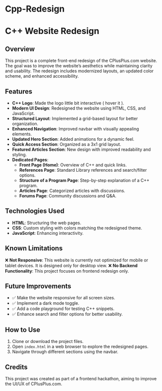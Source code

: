 # Cpp-Redesign

# C++ Website Redesign

## Overview
This project is a complete front-end redesign of the CPlusPlus.com website. The goal was to improve the website’s aesthetics while maintaining clarity and usability. The redesign includes modernized layouts, an updated color scheme, and enhanced accessibility.

## Features
- **C++ Logo**: Made the logo little bit interactive ( hover it ).
- **Modern UI Design**: Redesigned the website using HTML, CSS, and JavaScript.
- **Structured Layout**: Implemented a grid-based layout for better organization.
- **Enhanced Navigation**: Improved navbar with visually appealing elements.
- **Updated Hero Section**: Added animations for a dynamic feel.
- **Quick Access Section**: Organized as a 3x1 grid layout.
- **Featured Articles Section**: New design with improved readability and styling.
- **Dedicated Pages**:
  - **Front Page (Home)**: Overview of C++ and quick links.
  - **References Page**: Standard Library references and search/filter options.
  - **Structure of a Program Page**: Step-by-step explanation of a C++ program.
  - **Articles Page**: Categorized articles with discussions.
  - **Forums Page**: Community discussions and Q&A.

## Technologies Used
- **HTML**: Structuring the web pages.
- **CSS**: Custom styling with colors matching the redesigned theme.
- **JavaScript**: Enhancing interactivity.

## Known Limitations
❌ **Not Responsive**: This website is currently not optimized for mobile or tablet devices. It is designed only for desktop view.
❌ **No Backend Functionality**: This project focuses on frontend redesign only.

## Future Improvements
- ✅ Make the website responsive for all screen sizes.
- ✅ Implement a dark mode toggle.
- ✅ Add a code playground for testing C++ snippets.
- ✅ Enhance search and filter options for better usability.

## How to Use
1. Clone or download the project files.
2. Open `index.html` in a web browser to explore the redesigned pages.
3. Navigate through different sections using the navbar.

## Credits
This project was created as part of a frontend hackathon, aiming to improve the UI/UX of CPlusPlus.com.

